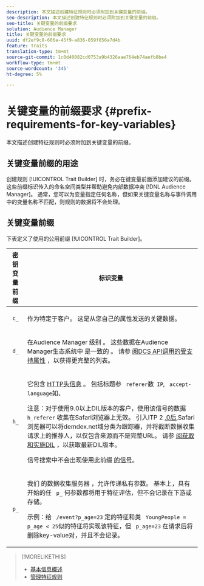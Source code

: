 ```yaml
---
description: 本文描述创建特征规则时必须附加到关键变量的前缀。
seo-description: 本文描述创建特征规则时必须附加到关键变量的前缀。
seo-title: 关键变量的前缀要求
solution: Audience Manager
title: 关键变量的前缀要求
uuid: df2ef9c8-606a-45f9-a836-859f856a7d4b
feature: Traits
translation-type: tm+mt
source-git-commit: 1c0d40082cd0753a9b4326aae764eb74aefb8be4
workflow-type: tm+mt
source-wordcount: '345'
ht-degree: 5%

---
```



# 关键变量的前缀要求 {#prefix-requirements-for-key-variables}

本文描述创建特征规则时必须附加到关键变量的前缀。

<!-- r_tb_variable_prefixes.xml -->

## 关键变量前缀的用途

创建规则 [!UICONTROL Trait Builder] 时，务必在键变量前面添加建议的前缀。 这些前缀标识传入的命名空间类型并帮助避免内部数据冲突 [!DNL Audience Manager]。 通常，您可以为变量指定任何名称，但如果关键变量名称与事件调用中的变量名称不匹配，则规则的数据将不会处理。

## 关键变量前缀

下表定义了使用的公用前缀 [!UICONTROL Trait Builder]。

<table id="table_CFEFA1DBDF904736B6EA2640B7AD26E5"> 
 <thead> 
  <tr> 
   <th colname="col1" class="entry"> 密钥变量前缀 </th> 
   <th colname="col2" class="entry"> 标识变量 </th> 
  </tr>
 </thead>
 <tbody> 
  <tr> 
   <td colname="col1"><code> c_</code> </td> 
   <td colname="col2"> <p>作为特定于客户。 这是从您自己的属性发送的关键数据。 </p> </td> 
  </tr> 
  <tr> 
   <td colname="col1"><code> d_</code> </td> 
   <td colname="col2"> <p>在Audience Manager <span class="keyword"> 级别</span> 。 这些数据在Audience Manager生态系统中 <span class="keyword"> 是一致的</span> 。 请参 <a href="../../api/dcs-intro/dcs-api-reference/dcs-keys.md"> 阅DCS API调用的受支持属性</a> ，以获得更完整的列表。</p> </td> 
  </tr>
  <tr> 
   <td colname="col1"><code> h_</code> </td> 
   <td colname="col2"> <p>它包含 <a href="https://en.wikipedia.org/wiki/List_of_HTTP_header_fields" scope="external" format="html"> HTTP头信息</a> 。 包括标题参 <code> referer</code>数<code> IP</code>, <code> accept-language</code>如、 </p> <p> <p>注意：对于使用9.0以上DIL版本的客户，使用该信号的数据 <code> h_referer</code> 收集在Safari浏览器上无效。 引入ITP 2 <a href="https://webkit.org/blog/8311/intelligent-tracking-prevention-2-0/" format="https" scope="external"> .0后</a>,Safari浏览器可以将demdex.net域分类为跟踪器，并将截断数据收集请求上的推荐人，以仅包含来源而不是完整URL。 请参 <a href="../../dil/dil-overview.md#get-implement-dil-code">阅获取和实施DIL</a> ，以获取最新DIL版本。<p>信号搜索中不会出现使用此前缀 <a href="../data-explorer/data-explorer-signals-search/data-explorer-signals-search.md">的信号</a>。</p></p> </p> </td> 
  </tr> 
  <tr> 
   <td colname="col1"><code> p_</code> </td> 
   <td colname="col2"> <p>我们 <span class="wintitle"> 的数据收集服务器</span> ，允许传递私有参数。 基本上，具有开始的任 <code> p_</code> 何参数都将用于特征评估，但不会记录在下游或存储。 </p> <p>示例：给 <code> /event?p_age=23</code> 定的特征和类 <code> YoungPeople = p_age &lt; 25</code>似的特征将实现该特征，但 <code> p_age=23</code> 在请求后将删除key-value对，并且不会记录。 </p> </td> 
  </tr> 
 </tbody> 
</table>

>[!MORELIKETHIS]
>
>* [基本信息概述](../../features/traits/create-onboarded-rule-based-traits.md)
>* [管理特征规则](../../features/traits/manage-trait-rules.md#managing-trait-rules)

